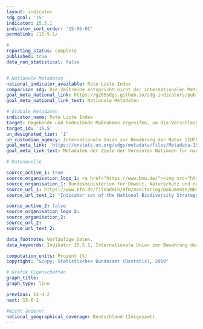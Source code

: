 ```yaml
---
layout: indicator
sdg_goal: '15'
indicator: 15.5.1
indicator_sort_order: '15-05-01'
permalink: /15-5-1/

#
reporting_status: complete
published: true
data_non_statistical: false


# Nationale Metadaten
national_indicator_available: Rote Liste Index
comparison_sdg: Die Zeitreihe entspricht nicht der internationalen Metadatenbeschreibung.
goal_meta_national_link: https://g205sdgs.github.io/sdg-indicators/public/MetaDe/15.5.1.pdf
goal_meta_national_link_text: Nationale Metadaten

# Globale Metadaten
indicator_name: Rote Liste Index
target: Umgehende und bedeutende Maßnahmen ergreifen, um die Verschlechterung der natürlichen Lebensräume zu verringern, dem Verlust der biologischen Vielfalt ein Ende zu setzen und bis 2020 die bedrohten Arten zu schützen und ihr Aussterben zu verhindern
target_id: '15.5'
un_designated_tier: '1'
un_custodian_agency: Internationale Union zur Bewahrung der Natur (IUCN), BirdLife International (BLI)
goal_meta_link: 'https://unstats.un.org/sdgs/metadata/files/Metadata-15-05-01.pdf'
goal_meta_link_text: Metadaten der Ziele der Vereinten Nationen für nachhaltige Entwicklung

# Datenquelle

source_active_1: true
source_organisation_logo_1: <a href="https://www.bmu.de/"><img src="https://g205sdgs.github.io/sdg-indicators/public/logos/bmu.png" alt="Logo BMU" /></a>
source_organisation_1: Bundesministerium für Umwelt, Naturschutz und nukleare Sicherheit (BMU)
source_url_1: https://www.bfn.de/fileadmin/BfN/monitoring/Dokumente/NBS_Indikatorenbericht_2014_Internet_barrierefrei.pdf
source_url_text_1: "Indicator set of the National Biodiversity Strategy"

source_active_2: false
source_organisation_logo_2:
source_organisation_2:
source_url_2:
source_url_text_2:

data_footnote: Vorläufige Daten.
data_keywords: Indikator 15.5.1, Internationale Union zur Bewahrung der Natur (IUCN), BirdLife International (BLI)

computation_units: Prozent (%)
copyright: "&copy; Statistisches Bundesamt (Destatis), 2019"

# Grafik Eigenschaften
graph_title:
graph_type: line

previous: 15-4-2
next: 15-6-1

#Nicht ändern!
national_geographical_coverage: Deutschland (Insgesamt)
---
```

